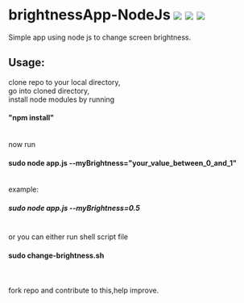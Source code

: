 # brightnessApp-NodeJs <a href="https://codeclimate.com/github/s8sachin/brightnessApp-NodeJs"><img src="https://codeclimate.com/github/s8sachin/brightnessApp-NodeJs/badges/gpa.svg" /></a> <a href="https://codeclimate.com/github/s8sachin/brightnessApp-NodeJs"><img src="https://codeclimate.com/github/s8sachin/brightnessApp-NodeJs/badges/issue_count.svg" /></a> <a href="https://codeclimate.com/github/s8sachin/brightnessApp-NodeJs/coverage"><img src="https://codeclimate.com/github/s8sachin/brightnessApp-NodeJs/badges/coverage.svg" /></a>
Simple app using node js to change screen brightness.
<h2>Usage:</h2> 
clone repo to your local directory,<br>
go into cloned directory,<br>
install node modules by running <h4>"npm install"</h4><br>
now run <h4>sudo node app.js --myBrightness="your_value_between_0_and_1"</h4><br>
example: <h5>sudo node app.js --myBrightness=0.5</h5><br>
or you can either run shell script file <h4>sudo change-brightness.sh</h4><br>
<br>
fork repo and contribute to this,help improve.
